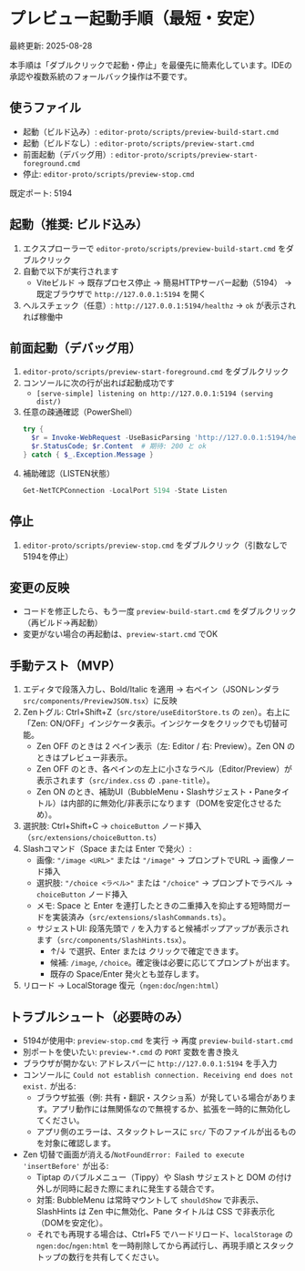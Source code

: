 # プレビュー起動手順（最短・安定）

最終更新: 2025-08-28

本手順は「ダブルクリックで起動・停止」を最優先に簡素化しています。IDEの承認や複数系統のフォールバック操作は不要です。

## 使うファイル
- 起動（ビルド込み）: `editor-proto/scripts/preview-build-start.cmd`
- 起動（ビルドなし）: `editor-proto/scripts/preview-start.cmd`
- 前面起動（デバッグ用）: `editor-proto/scripts/preview-start-foreground.cmd`
- 停止: `editor-proto/scripts/preview-stop.cmd`

既定ポート: 5194

## 起動（推奨: ビルド込み）
1. エクスプローラーで `editor-proto/scripts/preview-build-start.cmd` をダブルクリック
2. 自動で以下が実行されます
   - Viteビルド → 既存プロセス停止 → 簡易HTTPサーバー起動（5194） → 既定ブラウザで `http://127.0.0.1:5194` を開く
3. ヘルスチェック（任意）: `http://127.0.0.1:5194/healthz` → `ok` が表示されれば稼働中

## 前面起動（デバッグ用）
1. `editor-proto/scripts/preview-start-foreground.cmd` をダブルクリック
2. コンソールに次の行が出れば起動成功です
   - `[serve-simple] listening on http://127.0.0.1:5194 (serving dist/)`
3. 任意の疎通確認（PowerShell）
   ```powershell
   try {
     $r = Invoke-WebRequest -UseBasicParsing 'http://127.0.0.1:5194/healthz'
     $r.StatusCode; $r.Content  # 期待: 200 と ok
   } catch { $_.Exception.Message }
   ```
4. 補助確認（LISTEN状態）
   ```powershell
   Get-NetTCPConnection -LocalPort 5194 -State Listen
   ```

## 停止
1. `editor-proto/scripts/preview-stop.cmd` をダブルクリック（引数なしで5194を停止）

## 変更の反映
- コードを修正したら、もう一度 `preview-build-start.cmd` をダブルクリック（再ビルド→再起動）
- 変更がない場合の再起動は、`preview-start.cmd` でOK

## 手動テスト（MVP）
1. エディタで段落入力し、Bold/Italic を適用 → 右ペイン（JSONレンダラ `src/components/PreviewJSON.tsx`）に反映
2. Zenトグル: Ctrl+Shift+Z（`src/store/useEditorStore.ts` の `zen`）。右上に「Zen: ON/OFF」インジケータ表示。インジケータをクリックでも切替可能。
   - Zen OFF のときは 2 ペイン表示（左: Editor / 右: Preview）。Zen ON のときはプレビュー非表示。
   - Zen OFF のとき、各ペインの左上に小さなラベル（Editor/Preview）が表示されます（`src/index.css` の `.pane-title`）。
   - Zen ON のとき、補助UI（BubbleMenu・Slashサジェスト・Paneタイトル）は内部的に無効化/非表示になります（DOMを安定化させるため）。
3. 選択肢: Ctrl+Shift+C → `choiceButton` ノード挿入（`src/extensions/choiceButton.ts`）
4. Slashコマンド（Space または Enter で発火）:
    - 画像: `"/image <URL>"` または `"/image"` → プロンプトでURL → 画像ノード挿入
    - 選択肢: `"/choice <ラベル>"` または `"/choice"` → プロンプトでラベル → `choiceButton` ノード挿入
   - メモ: Space と Enter を連打したときの二重挿入を抑止する短時間ガードを実装済み（`src/extensions/slashCommands.ts`）。
   - サジェストUI: 段落先頭で `/` を入力すると候補ポップアップが表示されます（`src/components/SlashHints.tsx`）。
     - ↑/↓ で選択、Enter または クリックで確定できます。
     - 候補: `/image`, `/choice`。確定後は必要に応じてプロンプトが出ます。
     - 既存の Space/Enter 発火とも並存します。
5. リロード → LocalStorage 復元（`ngen:doc`/`ngen:html`）

## トラブルシュート（必要時のみ）
- 5194が使用中: `preview-stop.cmd` を実行 → 再度 `preview-build-start.cmd`
- 別ポートを使いたい: `preview-*.cmd` の `PORT` 変数を書き換え
- ブラウザが開かない: アドレスバーに `http://127.0.0.1:5194` を手入力
 - コンソールに `Could not establish connection. Receiving end does not exist.` が出る:
   - ブラウザ拡張（例: 共有・翻訳・スクショ系）が発している場合があります。アプリ動作には無関係なので無視するか、拡張を一時的に無効化してください。
   - アプリ側のエラーは、スタックトレースに `src/` 下のファイルが出るものを対象に確認します。
 - Zen 切替で画面が消える/`NotFoundError: Failed to execute 'insertBefore'` が出る:
   - Tiptap のバブルメニュー（Tippy）や Slash サジェストと DOM の付け外しが同時に起きた際にまれに発生する競合です。
   - 対策: BubbleMenu は常時マウントして `shouldShow` で非表示、SlashHints は Zen 中に無効化、Pane タイトルは CSS で非表示化（DOMを安定化）。
   - それでも再現する場合は、Ctrl+F5 でハードリロード、`localStorage` の `ngen:doc`/`ngen:html` を一時削除してから再試行し、再現手順とスタックトップの数行を共有してください。
